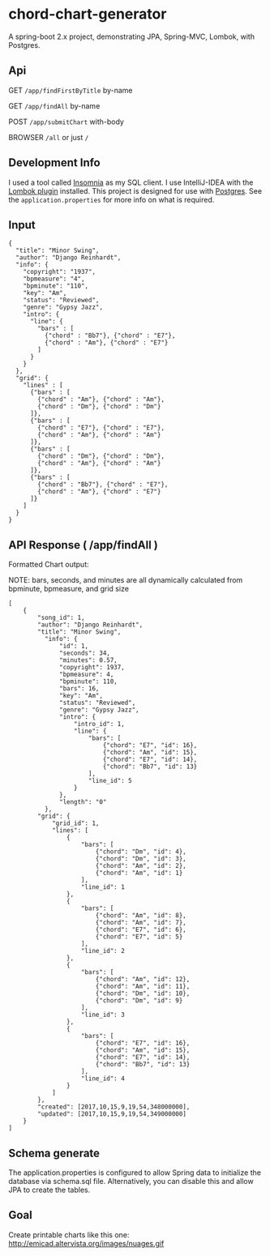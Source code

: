 # chord-chart-generator

A spring-boot 2.x project, demonstrating JPA, Spring-MVC, Lombok, with Postgres.

## Api
GET `/app/findFirstByTitle` by-name

GET `/app/findAll` by-name

POST `/app/submitChart` with-body

BROWSER `/all` or just `/`

## Development Info

I used a tool called [Insomnia](https://insomnia.rest/) as my SQL client.   I use IntelliJ-IDEA with the [Lombok plugin](https://plugins.jetbrains.com/plugin/6317-lombok-plugin)
installed.
This project is designed for use with [Postgres](https://www.postgresql.org/download/).  See the `application.properties` for more info on what is required.

## Input

```
{
  "title": "Minor Swing",
  "author": "Django Reinhardt",
  "info": {
    "copyright": "1937",
    "bpmeasure": "4",
    "bpminute": "110",
    "key": "Am",
    "status": "Reviewed",
    "genre": "Gypsy Jazz",
    "intro": {
      "line": {
        "bars" : [
          {"chord" : "Bb7"}, {"chord" : "E7"},
          {"chord" : "Am"}, {"chord" : "E7"}
        ]
      }
    }
  },
  "grid": {
    "lines" : [
      {"bars" : [
        {"chord" : "Am"}, {"chord" : "Am"},
        {"chord" : "Dm"}, {"chord" : "Dm"}
      ]},
      {"bars" : [
        {"chord" : "E7"}, {"chord" : "E7"},
        {"chord" : "Am"}, {"chord" : "Am"}
      ]},
      {"bars" : [ 
        {"chord" : "Dm"}, {"chord" : "Dm"},
        {"chord" : "Am"}, {"chord" : "Am"}
      ]},
      {"bars" : [
        {"chord" : "Bb7"}, {"chord" : "E7"},
        {"chord" : "Am"}, {"chord" : "E7"}
      ]}
    ]
  }
}
```

## API Response ( /app/findAll )

Formatted Chart output:

NOTE: bars, seconds, and minutes are all dynamically calculated from bpminute, bpmeasure, and grid size

```
[
    {
        "song_id": 1,
        "author": "Django Reinhardt",
        "title": "Minor Swing",
          "info": {
              "id": 1,
              "seconds": 34,
              "minutes": 0.57,
              "copyright": 1937,
              "bpmeasure": 4,
              "bpminute": 110,
              "bars": 16,
              "key": "Am",
              "status": "Reviewed",
              "genre": "Gypsy Jazz",
              "intro": {
                  "intro_id": 1,
                  "line": {
                      "bars": [
                          {"chord": "E7", "id": 16},
                          {"chord": "Am", "id": 15},
                          {"chord": "E7", "id": 14},
                          {"chord": "Bb7", "id": 13}
                      ],
                      "line_id": 5
                  }
              },
              "length": "0"
          },
        "grid": {
            "grid_id": 1,
            "lines": [
                {
                    "bars": [
                        {"chord": "Dm", "id": 4},
                        {"chord": "Dm", "id": 3},
                        {"chord": "Am", "id": 2},
                        {"chord": "Am", "id": 1}
                    ],
                    "line_id": 1
                },
                {
                    "bars": [
                        {"chord": "Am", "id": 8},
                        {"chord": "Am", "id": 7},
                        {"chord": "E7", "id": 6},
                        {"chord": "E7", "id": 5}
                    ],
                    "line_id": 2
                },
                {
                    "bars": [
                        {"chord": "Am", "id": 12},
                        {"chord": "Am", "id": 11},
                        {"chord": "Dm", "id": 10},
                        {"chord": "Dm", "id": 9}
                    ],
                    "line_id": 3
                },
                {
                    "bars": [
                        {"chord": "E7", "id": 16},
                        {"chord": "Am", "id": 15},
                        {"chord": "E7", "id": 14},
                        {"chord": "Bb7", "id": 13}
                    ],
                    "line_id": 4
                }
            ]
        },
        "created": [2017,10,15,9,19,54,348000000],
        "updated": [2017,10,15,9,19,54,349000000]
    }
]
```
   
   
##  Schema generate

The application.properties is configured to allow Spring data to initialize the database via schema.sql file.   Alternatively, you can disable this and allow JPA to create the tables.


## Goal

Create printable charts like this one:  http://emicad.altervista.org/images/nuages.gif

